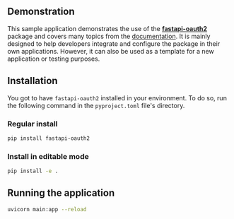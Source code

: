 ## Demonstration

This sample application demonstrates the use of the [**fastapi-oauth2**](https://github.com/pysnippet/fastapi-oauth2)
package and covers many topics from the [documentation](https://docs.pysnippet.org/fastapi-oauth2/). It is mainly
designed to help developers integrate and configure the package in their own applications. However, it can also be used
as a template for a new application or testing purposes.

## Installation

You got to have `fastapi-oauth2` installed in your environment. To do so, run the following command in
the `pyproject.toml` file's directory.

### Regular install

```bash
pip install fastapi-oauth2
```

### Install in editable mode

```bash
pip install -e .
```

## Running the application

```bash
uvicorn main:app --reload
```
